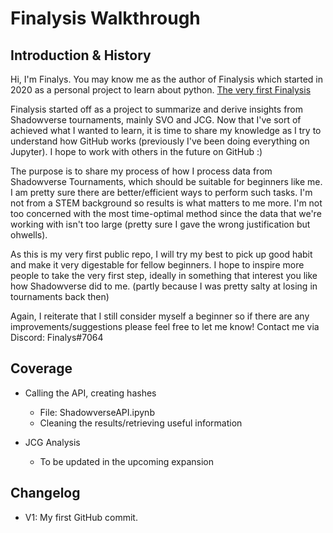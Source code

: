 # Finalysis Walkthrough

## Introduction & History
Hi, I'm Finalys. You may know me as the author of Finalysis which started in 2020 as a personal project to learn about python. [The very first Finalysis](https://twitter.com/_finalys_/status/1241254832989593606?s=20&t=voDlHTU61L76QXQsW92XNQ)

Finalysis started off as a project to summarize and derive insights from Shadowverse tournaments, mainly SVO and JCG. Now that I've sort of achieved what I wanted to learn, it is time to share my knowledge as I try to understand how GitHub works (previously I've been doing everything on Jupyter). I hope to work with others in the future on GitHub :)

The purpose is to share my process of how I process data from Shadowverse Tournaments, which should be suitable for beginners like me. I am pretty sure there are better/efficient ways to perform such tasks. I'm not from a STEM background so results is what matters to me more. I'm not too concerned with the most time-optimal method since the data that we're working with isn't too large (pretty sure I gave the wrong justification but ohwells).

As this is my very first public repo, I will try my best to pick up good habit and make it very digestable for fellow beginners. I hope to inspire more people to take the very first step, ideally in something that interest you like how Shadowverse did to me. (partly because I was pretty salty at losing in tournaments back then)

Again, I reiterate that I still consider myself a beginner so if there are any improvements/suggestions please feel free to let me know! Contact me via Discord: Finalys#7064

## Coverage

- Calling the API, creating hashes
    - File: ShadowverseAPI.ipynb
    - Cleaning the results/retrieving useful information
    
- JCG Analysis
    - To be updated in the upcoming expansion
    
## Changelog
- V1: My first GitHub commit.
